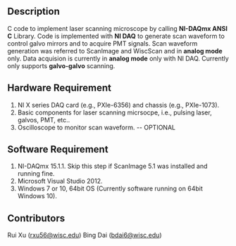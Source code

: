 ## Description
C code to implement laser scanning microscope by calling **NI-DAQmx ANSI C** Library. 
Code is implemented with **NI DAQ** to generate scan waveform to control galvo mirrors and to acquire PMT signals.
Scan waveform generation was referred to ScanImage and WiscScan and in **analog mode** only. Data acquision is currently in **analog mode** only with NI DAQ.
Currently only supports **galvo-galvo** scanning.

## Hardware Requirement
1. NI X series DAQ card (e.g., PXIe-6356) and chassis (e.g., PXIe-1073).
2. Basic components for laser scanning micrsocpe, i.e., pulsing laser, galvos, PMT, etc..
3. Oscilloscope to monitor scan waveform. -- OPTIONAL

## Software Requirement
1. NI-DAQmx 15.1.1. Skip this step if ScanImage 5.1 was installed and running fine.
2. Microsoft Visual Studio 2012.
3. Windows 7 or 10, 64bit OS (Currently software running on 64bit Windows 10). 

## Contributors
Rui Xu (rxu56@wisc.edu) 
Bing Dai (bdai6@wisc.edu) 
